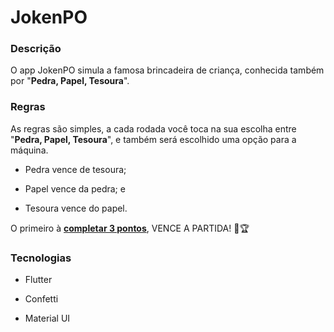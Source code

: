 # JokenPO

### Descrição

O app JokenPO simula a famosa brincadeira de criança, conhecida também por "**Pedra, Papel, Tesoura**".

### Regras

As regras são simples, a cada rodada você toca na sua escolha entre "**Pedra, Papel, Tesoura**", e também será escolhido uma opção para a máquina.

- Pedra vence de tesoura;
  
- Papel vence da pedra; e
  
- Tesoura vence do papel.
  

O primeiro à <u>**completar 3 pontos**</u>, VENCE A PARTIDA! 👏🏆

### Tecnologias

- Flutter
  
- Confetti
  
- Material UI